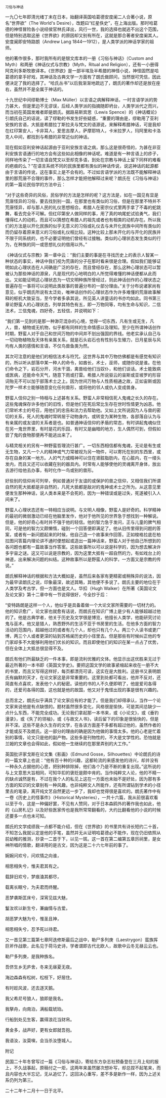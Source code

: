     习俗与神话 

   一九〇七年即清光绪丁未在日本，始翻译英国哈葛德安度阑二人合著小说，原名“世界欲”（The World's Desire），改题曰“红星佚史”，在上海出版。那时哈葛德的神怪冒险各小说经侯官林氏译出，风行一世，我的选择也就逃不出这个范围，但是特别选取这册《世界欲》的原因却又别有所在，这就是那合著者安度阑其人。安度阑即安特路朗（Andrew Lang 1844—1912），是人类学派的神话学家的祖师。

   他的著作很多，那时我所有的是银文库本的一册《习俗与神话》（Custom and Myth）和两册《神话仪式与宗教》（Myth，Ritual and Religion），还有一小册得阿克利多斯牧歌译本。《世界欲》是一部半埃及半希腊的神怪小说，神怪固然是哈葛德的拿手好戏，其神话及古典文学一方面有了朗氏做顾问，当然很可凭信，因此便决定了我的选择了。“哈氏丛书”以后我渐渐地疏远了，朗氏的著作却还是放在座右，虽然并不是全属于神话的。

   十九世纪中间缪勒博士（Max Müller）以言语之病解释神话，一时言语学派的势力甚大，但是里边不无谬误，后经人类学派的指摘随即坍台，人类学派代之而兴，而当初在英国发难者即是朗氏。据路易斯宾思（Lewis Spence）的《神话概论》引朗氏自己的话说，读了缪勒的书发生好些疑惑，“重要的理由是，缪勒用了亚利安族的言语，大抵是希腊拉丁斯拉夫与梵文的语源说，来解释希腊神话，可是我却在红印第安人，卡非耳人，爱思吉摩人，萨摩耶特人，卡米拉罗人，玛阿里和卡洛克人中间，都找到与希腊的非常近似的神话。

   现在假如亚利安神话起源由于亚利安族言语之病，那么这是很奇怪的，为甚在非亚利安族言语通行的地方会有这些如此相像的神话呢。难道是有一种言语上的疹子，同样地传染了一切言语自梵文以至却克多语，到处在宗教与神话上留下同样的难看的疤痕的么？”在语言系统不同的民族里都有类似的神话传说，说这神话的起源都由于言语的传讹，这在事实上是不会有的。不过如言语学派的方法既不能解释神话里的那荒唐不合理的事件，那么怎样才能把他解释过来呢？朗氏在《习俗与神话》的第一篇论民俗学的方法中云：

   “对于这些奇异的风俗，民俗学的方法是怎样的呢？这方法是，如在一国见有显是荒唐怪异的习俗，要去找到别一国，在那里也有类似的习俗，但是在那里不特并不荒唐怪异，却与那人民的礼仪思想相合。希腊人在密宗仪式里两手拿了不毒的蛇跳舞，看去完全不可解。但红印第安人做同样的事，用了真的响尾蛇试验勇气，我们懂得红人的动机，而且可以猜想在希腊人的祖先或者也有相类的动机存在。所以我们的方法是以开化民族的似乎无意义的习俗或礼仪去与未开化民族中间所有类似的而仍留存着原来意义的习俗或礼仪相比较。这种比较上那未开化的与开化的民族并不限于同系统的，也不必要证明他们曾经有过接触。类似的心理状态发生类似的行为，在种族的同一或思想礼仪的借用以外。”

   《神话仪式与宗教》第一章中云：“我们主要的事是在寻找历史上的表示人智某一种状态的事实，神话中我们视为荒唐的分子在那时看来很是合理。假如我们能够证明如此心理状态在人间确是广泛的存在，而且曾经存在，那么这种心理状态可以暂被认为那些神话的源泉，凡是现代的心地明白的人所觉得难懂的神话便都从此而出。又如能证明这心理状态为一切文明种族所曾经过，则此神话创作的心理状态之普遍存在一事将可以说明此类故事的普遍分布的一部分理由。”关于分布说诸家尚有意见，似乎朗氏所说有太泛处，唯神话创作的心理状态作为许多难懂的荒唐故事解释的枢机大致妥当，至今学者多承其说，所见英人讲童话的书亦均如此。同书第三章论野蛮人的心理状态，列举其特色有五，即一万物同等，均有生命与知识，二信法术，三信鬼魂，四好奇，五轻信，并说明如下：

   “我们第一见到的是那一种渺茫混杂的心境，觉得一切东西，凡有生或无生，凡人，兽，植物或无机物，似乎都有同样的生命情感以及理知。至少在所谓神话创作时期，野蛮人对于自己和世间万物的中间并不划出强固的界线。他老实承认自己与一切动物植物及天体有亲属关系，就是石头岩石也有性别与生殖力，日月星辰与风均有人类的感情和言语，不仅鸟兽鱼类为然。

   其次可注意的是他们的相信法术与符咒。这世界与其中万物仿佛都是有感觉有知识的，所以听从部落中某一种人的命令，如酋长，术士，巫师，或随你说是谁。在他们命令之下，岩石分开，河水干涸，禽兽给他们当奴仆，和他们谈话。术士能致病或医病，还能命令天气，随意下雨或打雷。希腊人所说驱云的宙斯或亚坡罗的形容词殆无不可以加于部落术士之上。因为世间万物与人性质相通之故，正如宙斯或因陀罗一样术士能够随意变化任何兽形，或将他的邻人或仇人变成兽身。

   野蛮人信仰之别一特相与上述甚有关系。野蛮人非常相信死人鬼魂之长久的存在。这些鬼魂保存许多他们的旧性，但是他们在死后常比生存在世时性情更为凶恶。他们常听术士的号召，用他们的忠告和法力去帮助他。又如上文所说因为人与兽的密切的关系，死人的鬼魂时常转居于动物身内，或转变为某种生物，各部落自认为与有亲属的或友谊的关系者是也。如普通神话信仰的矛盾的常态，有时讲起鬼魂似住在另一鬼世界里，有时是花的乐园，有时又是幽暗的地方，生人偶然可到，但假如尝了鬼的食物那便再不能逃出来了。

   与精灵相关的另有一种野蛮哲理流行甚广。一切东西相信都有鬼魂，无论是有生或无生物，又凡一个人的精神或气力常被视为另一物件，可以寄托在别的东西里，或存在自身的某一地方。人的气力或精神可以住在肾脏脂肪内，在心脏内，在一缕头发内，而且又还可以收藏在别的器具内。时常有人能够使他的灵魂离开身体，放出去游行给他去办事，有时化作一鸟或别的兽形。

   好些别的信仰尚可列举，例如普通对于友谊的或保护的兽之信仰，又相信我们所谓自然的死大抵都是非自然的，凡死大抵都是敌对的鬼神或术士之所为。从这意见里便发生那种神话，说人类本来是不会死的，因为一种错误或是过失，死遂被引入人间来了。

   野蛮人心理状态还有一特相应当说明。与文明人相像，野蛮人是好奇的。科学精神的最初的微弱激动已经在他脑里发作，他对于他所见的世界急于想找到一种解说。但是，他的好奇心有时并不强于他的轻信。他的智力急于发问，正与儿童的脾气相同，可是他的智力又颇懒惰，碰到一个回答便即满足了。他从旧传里得到问题的答案，或者有一新问题起来的时候，他自己造一个故事来作回答。正如梭格拉底在柏拉图问答篇内理论讲不通时便想起或造出一篇神话来，野蛮人对于他自己所想到的各问题也都有一篇故事当作答案。这些故事所以可以说是科学的，因为想去解决许多宇宙之谜。这又可以说是宗教的，因为这里大抵有一超自然的力，有如戏台上的神道，出来解决问题的纠结。这种故事所以是野蛮人的科学，一方面又是宗教的传说。”

   朗氏解释神话的根据和方法大概如是，虽然后来各家有更精密或稍殊异的说法，因为最早读朗氏之说，印象最深，故述其略，其他便不多说了。朗氏主要的地位在于人类学及考古学，但一方面也是文人。华扣（Hugh Walker）在所著《英国论文及论文家》第十二章中有一节说得很好，今全抄于后：

   “安特路朗是这样一个人，他似乎是具备着做一个大论文家所需要的一切材力的。他的知识愈广，论文家也就愈有话说，而朗氏在知识广博上是少有人能够超越过他的了。他是古典学者，他关于历史及文学很是博览，他擅长人类学，他能研究讨论鬼与巫术。他又是猎人，熟悉野外的生活不亚于书房里的生活。在他多方面的智力活动的范围内，超越他过的或者有几个人，却也只有几个人。两三个人读书或更广博，两三个人或者更深的钻到苏格阑历史的小径里去。但是那些有时候纠正他的专门家却多不大能够利用他们优长的知识。而且即使他们的知识在某一点占了优势，但在全体上大抵总很显得不及。

   朗氏有他们所最缺乏的一件本事，即是流利优雅的文体。他显示出这优胜来无过于最近所著的一本书即《英国文学史》。要把这国文学的故事紧缩起来收在一册不大的书里，而且又写得这样好，每页都漂亮可读，这实在是大胜利。这册书又表明朗氏有幽默的天才，在论文家这是非常重要的。这里到处都可看出，他并不反对，还简直有点喜欢，发表他个人的秘密。读他的书的人不久便即明了，他是爱司各得的，还爱司各得的国，这也就是他的故国，他又对于鬼怪出现的事是很有兴趣的。

   总而言之，朗氏似乎满具了论文家应有的才能了。但是我们却得承认，当作一个论文家来说他是有点缺恨的。题材虽然很多变化，风格很是愉快，可是其间总缺少一点什么东西，不能完全成功。无论我们拿起那一本书来，或《小论文》，或《垂钓漫录》，或《失了的领袖》，或《与故文人书》，读后留下的印象是很愉快的，但是并不深。这些不是永久生存的文学，在各该方面差不多都有超过他的，虽然作者的才能或反不及朗氏。这一部分的理由的确是因为他做的事情太多。他的心老是忙着别的事情，论文只是他的副产物。这些多是刊物性的，不大是文学性的。恐怕就是兰姆的文章也会得如此，假如他一生继续的在那里弄别的大工作。”

   英国批评家戈斯在论文集《影画》（Edmund Gosse，Silhouettes）中论朗氏的诗的一篇文章上也说：“他有百十种的兴趣，这都轮流的来感发他的诗兴，却并没有一种永久占据他的心思，把别种排除掉，他们各个乃是不断的重复出现。”这所说的与上文意思大旨相同，可知华扣的褒贬是颇中肯的。当作纯粹文人论，他的不精一的缺点诚然是有，不过在我个人的私见上这在一方面也未始不是好处，因为那有多方面的知识的文章别有一种风趣，也非纯粹文人所能作，还有所谓钻到学术的小径里去的笔录，离开纯文艺自然更远一步了，我却也觉得很是喜欢的。朗氏著作中有一卷《历史上的怪事件》（Historical Mysteries），一共十六篇，我从前很喜欢看以至于今，这是一种偏好罢，不见有人赞同，对于日本森鸥外的著作我也如此，他的《山房札记》以及好些医家传也是我所常常翻看的，大约比翻看他的小说的时候还要多一点也未可知。

   朗氏的文学成绩我一点都不能介绍，但在《世界欲》的书里共有诗长短约二十首，不知怎么我就认定是他的手笔，虽然并无从证明哈葛德必不能作，现在仍旧依照从前幼稚的推测，抄录一二首于下，以见一斑。这一首在第二编第五章厉祠里，是女神所唱的情歌，翻译用的是古文，因为这是二十六七年前的事了。

   婉婉问欢兮，问欢情之向谁，

   相思相失兮，惟夫君其有之。

   载辞旧欢兮，梦痕溘其都尽，

   载离长眠兮，为夫君而终醒。

   恶梦袭斯匡床兮，深宵见兹大魅，

   鬘汝欢以新生兮，兼幽情与古爱。

   胡恶梦大魅为兮，惟圣且神，

   相思相失兮，忍予死以待君。

   又一首见第三篇第七章阿迭修斯最后之战中，勒尸多列庚（Laestrygon）蛮族挥巨斧作战歌，此名见于荷马史诗，学者谓即古代北欧人，故歌中云冬无昼云云也。

   勒尸多列庚，是我种族名。

   吾侪生乡无庐舍，冬来无昼夏无夜。

   海边森森有松树，松枝下，好居住。

   有时趁风波，还去逐天鹅。

   我父希尼号狼人，狼即是我名。

   我拏舟，向南泊，满船载琥珀。

   行船到处见生客，赢得浪花当财帛。

   黄金多，战声好，更有女郎就吾抱。

   我语汝，汝莫嗔，会当杀汝堕城人。

   附记

   民国二十年冬曾写过一篇《习俗与神话》，寄给东方杂志社预备登在三月上旬的报上，不久战事起，原稿付之一炬，这两年来虽然屡次想补写，却总捏不起笔来，而且内容也大半忘记，无从追忆了。这回决心重写，差不多是新作一样，因为上述关系仍列为第三。

   二十二年十二月十一日于北平。

